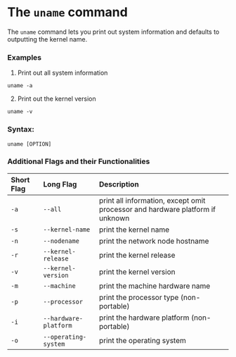 # The `uname` command

The `uname` command lets you print out system information and defaults to outputting the kernel name.

### Examples

1. Print out all system information

```
uname -a
```

2. Print out the kernel version

```
uname -v
```

### Syntax:

```
uname [OPTION]
```

### Additional Flags and their Functionalities

|**Short Flag**   |**Long Flag**   |**Description**   |
|:---|:---|:---|
|`-a`|`--all`|print all information, except omit processor and hardware platform if unknown|
|`-s`|`--kernel-name`|print the kernel name|
|`-n`|`--nodename`|print the network node hostname|
|`-r`|`--kernel-release`|print the kernel release|
|`-v`|`--kernel-version`|print the kernel version|
|`-m`|`--machine`|print the machine hardware name|
|`-p`|`--processor`|print the processor type (non-portable)|
|`-i`|`--hardware-platform`|print the hardware platform (non-portable)|
|`-o`|`--operating-system`|print the operating system|
